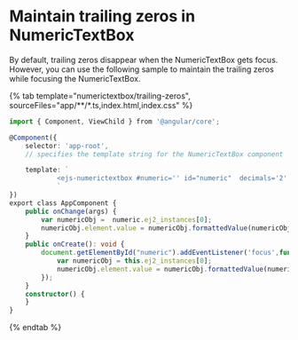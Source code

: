 # Maintain trailing zeros in NumericTextBox

By default, trailing zeros disappear when the NumericTextBox gets focus. However, you can use the following sample to maintain the trailing zeros while focusing the NumericTextBox.

{% tab template="numerictextbox/trailing-zeros", sourceFiles="app/**/*.ts,index.html,index.css" %}

```typescript
import { Component, ViewChild } from '@angular/core';

@Component({
    selector: 'app-root',
    // specifies the template string for the NumericTextBox component

    template: `
            <ejs-numerictextbox #numeric='' id="numeric"  decimals='2' format='n2' value='10'  placeholder= 'NumericTextBox' floatLabelType= 'Always' (change)="onChange($event)" (created)="onCreate($event)" ></ejs-numerictextbox>
            `
})
export class AppComponent {
    public onChange(args) {
        var numericObj =  numeric.ej2_instances[0];
        numericObj.element.value = numericObj.formattedValue(numericObj.decimals, +numericObj.element.value);
    }
    public onCreate(): void {
        document.getElementById("numeric").addEventListener('focus',function(){
            var numericObj = this.ej2_instances[0];
            numericObj.element.value = numericObj.formattedValue(numericObj.decimals, +numericObj.element.value);
        });
    }
    constructor() {
    }
}

```

{% endtab %}